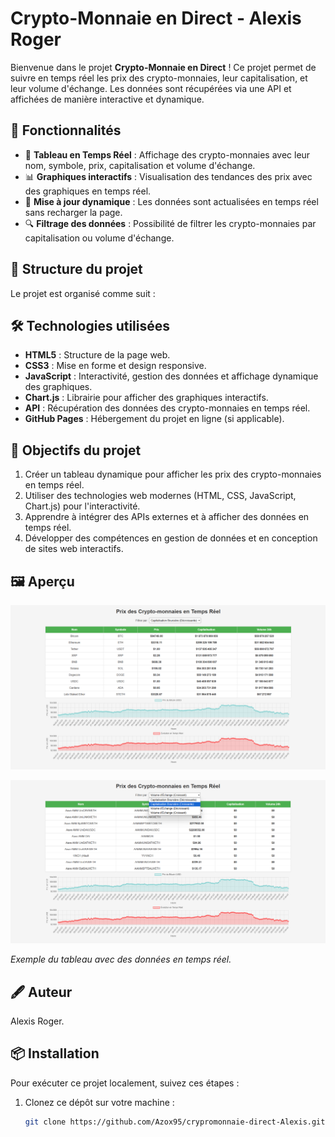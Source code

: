# Crypto-Monnaie en Direct - Alexis Roger

Bienvenue dans le projet **Crypto-Monnaie en Direct** ! Ce projet permet de suivre en temps réel les prix des crypto-monnaies, leur capitalisation, et leur volume d'échange. Les données sont récupérées via une API et affichées de manière interactive et dynamique.

## 🚀 Fonctionnalités

- 🌟 **Tableau en Temps Réel** : Affichage des crypto-monnaies avec leur nom, symbole, prix, capitalisation et volume d'échange.
- 📊 **Graphiques interactifs** : Visualisation des tendances des prix avec des graphiques en temps réel.
- 🔄 **Mise à jour dynamique** : Les données sont actualisées en temps réel sans recharger la page.
- 🔍 **Filtrage des données** : Possibilité de filtrer les crypto-monnaies par capitalisation ou volume d'échange.

## 📂 Structure du projet

Le projet est organisé comme suit :


## 🛠️ Technologies utilisées

- **HTML5** : Structure de la page web.
- **CSS3** : Mise en forme et design responsive.
- **JavaScript** : Interactivité, gestion des données et affichage dynamique des graphiques.
- **Chart.js** : Librairie pour afficher des graphiques interactifs.
- **API** : Récupération des données des crypto-monnaies en temps réel.
- **GitHub Pages** : Hébergement du projet en ligne (si applicable).

## 🎯 Objectifs du projet

1. Créer un tableau dynamique pour afficher les prix des crypto-monnaies en temps réel.
2. Utiliser des technologies web modernes (HTML, CSS, JavaScript, Chart.js) pour l'interactivité.
3. Apprendre à intégrer des APIs externes et à afficher des données en temps réel.
4. Développer des compétences en gestion de données et en conception de sites web interactifs.

## 🖼️ Aperçu

![Aperçu du tableau des crypto-monnaies](assets/images/preview-cryptommonaiedirect1.png)

![Aperçu du tableau des crypto-monnaies](assets/images/preview-cryptommonaiedirect2.png)

*Exemple du tableau avec des données en temps réel.*

## 🖋️ Auteur

Alexis Roger.

## 📦 Installation

Pour exécuter ce projet localement, suivez ces étapes :

1. Clonez ce dépôt sur votre machine :
   ```bash
   git clone https://github.com/Azox95/crypromonnaie-direct-Alexis.git